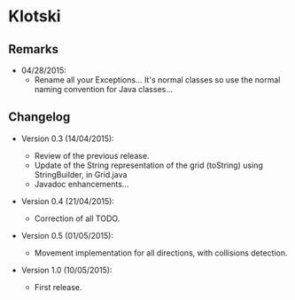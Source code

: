 Klotski
=======

## Remarks

- 04/28/2015:
    - Rename all your Exceptions… It's normal classes so use the normal naming convention for Java classes…

## Changelog

- Version 0.3 (14/04/2015):
    - Review of the previous release.
    - Update of the String representation of the grid (toString) using StringBuilder, in Grid.java
    - Javadoc enhancements…

- Version 0.4 (21/04/2015):
	- Correction of all TODO.

- Version 0.5 (01/05/2015):
	- Movement implementation for all directions, with collisions detection.
	
- Version 1.0 (10/05/2015):
	- First release. 
	

